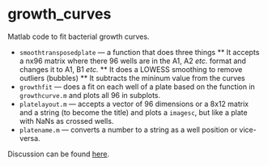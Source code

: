 # growth_curves
Matlab code to fit bacterial growth curves.
* `smoothtransposedplate` — a function that does three things
** It accepts a nx96 matrix where there 96 wells are in the A1, A2 _etc._ format and changes it to A1, B1 _etc._
** It does a LOWESS smoothing to remove outliers (bubbles)
** It subtracts the mininum value from the curves
* `growthfit` — does a fit on each well of a plate based on the function in `growthcurve.m` and plots all 96 in subplots.
* `platelayout.m` — accepts a vector of 96 dimensions or a 8x12 matrix and a string (to become the title) and plots a `imagesc`, but like a plate with NaNs as crossed wells.
* `platename.m` — converts a number to a string as a well position or vice-versa.

Discussion can be found [here](http://blog.matteoferla.com/2016/03/growth-curves.html).
